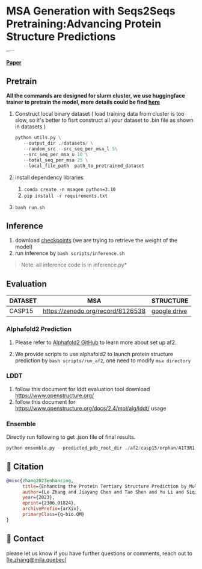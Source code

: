 # **MSA Generation with Seqs2Seqs Pretraining:Advancing Protein Structure Predictions**

<img src="https://p.ipic.vip/9l6wrb.png" alt="method (1)" style="zoom: 25%;" />

#### [Paper](https://openreview.net/pdf/fd516f23b421f9d03d5b978b03eded9900f0a462.pdf)

## Pretrain

**All the commands are designed for slurm cluster, we use huggingface trainer to pretrain the model, more details could be find [here](https://huggingface.co/docs/transformers/main_classes/trainer)**

   1. Construct local binary dataset ( load training data from cluster is too slow, so it's better to  fisrt construct all your dataset to .bin file as shown in datasets )

      ```python
      python utils.py \
         --output_dir ./datasets/ \
         --random_src --src_seq_per_msa_l 5\
         --src_seq_per_msa_u 10 \
         --total_seq_per_msa 25 \
         --local_file_path  path_to_pretrained_dataset 
      ```

   2. install dependency libraries

      1. `conda create -n msagen python=3.10`
      2. `pip install -r requirements.txt`

   3. `bash run.sh`

## Inference

1. download [checkpoints](https://drive.google.com/file/d/12cYk3WZDX18j-9xwYK9uu2kaGjmLuowB/view) (we are trying to retrieve the weight of the model)
2. run inference by `bash scripts/inference.sh`

> Note: all inference code is in inference.py*

## Evaluation

| DATASET | MSA                                 | STRUCTURE                                                    |
| ------- | ----------------------------------- | ------------------------------------------------------------ |
| CASP15  | <https://zenodo.org/record/8126538> | [google drive](https://github.com/deepmind/alphafold/blob/main/docs/casp15_predictions.zip) |

### Alphafold2 Prediction

1. Please refer to [Alphafold2 GitHub](https://github.com/deepmind/alphafold) to learn more about set up af2.

2. We provide scripts to use alphafold2 to launch protein structure prediction by `bash scripts/run_af2`, one need to modify `msa directory`

### LDDT

  1. follow this document for lddt evaluation tool download <https://www.openstructure.org/>
  2. follow this document for <https://www.openstructure.org/docs/2.4/mol/alg/lddt/> usage

### Ensemble

Directly run following to get .json file of final results.

```python
python ensemble.py --predicted_pdb_root_dir ./af2/casp15/orphan/A1T3R1.5/
```

## :paperclip: Citation

```bibtex
@misc{zhang2023enhancing,
      title={Enhancing the Protein Tertiary Structure Prediction by Multiple Sequence Alignment Generation}, 
      author={Le Zhang and Jiayang Chen and Tao Shen and Yu Li and Siqi Sun},
      year={2023},
      eprint={2306.01824},
      archivePrefix={arXiv},
      primaryClass={q-bio.QM}
}
```

## :email: Contact

please let us know if you have further questions or comments, reach out to [le.zhang@mila.quebec]

